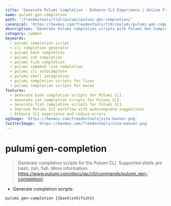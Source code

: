 ```yaml
---
title: 'Generate Pulumi Completion - Enhance CLI Experience | Online Free DevTools by Hexmos'
name: pulumi-gen-completion
path: '/freedevtools/tldr/pulumi/pulumi-gen-completion/'
canonical: 'https://hexmos.com/freedevtools/tldr/pulumi/pulumi-gen-completion/'
description: 'Generate Pulumi completion scripts with Pulumi Gen Completion for enhanced CLI usage. Improve workflow efficiency and reduce errors. Free online tool, no registration required.'
category: common
keywords:
  - pulumi completion script
  - cli completion generator
  - pulumi bash completion
  - pulumi zsh completion
  - pulumi fish completion
  - pulumi command line completion
  - pulumi cli autocomplete
  - pulumi shell integration
  - pulumi completion scripts for linux
  - pulumi completion scripts for macos
features:
  - Generate bash completion scripts for Pulumi CLI.
  - Generate zsh completion scripts for Pulumi CLI.
  - Generate fish completion scripts for Pulumi CLI.
  - Improve Pulumi CLI workflow with autocomplete suggestions.
  - Enhance CLI experience and reduce errors.
ogImage: 'https://hexmos.com/freedevtools/site-banner.png'
twitterImage: 'https://hexmos.com/freedevtools/site-banner.png'
---
```


# pulumi gen-completion

> Generate completion scripts for the Pulumi CLI.
> Supported shells are bash, zsh, fish.
> More information: <https://www.pulumi.com/docs/iac/cli/commands/pulumi_gen-completion/>.

- Generate completion scripts:

`pulumi gen-completion {{bash|zsh|fish}}`
